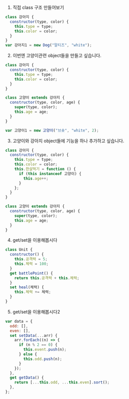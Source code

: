 1. 직접 class 구조 만들어보기

```javascript
class 강아지 {
  constructor(type, color) {
    this.type = type;
    this.color = color;
  }
}
var 강아지1 = new Dog("말티즈", "white");
```

2. 이번엔 고양이관련 object들을 만들고 싶습니다.

```javascript
class 강아지 {
  constructor(type, color) {
    this.type = type;
    this.color = color;
  }
}

class 고양이 extends 강아지 {
  constructor(type, color, age) {
    super(type, color);
    this.age = age;
  }
}

var 고양이1 = new 고양이("브숏", "white", 2);
```

3. 고양이와 강아지 object들에 기능을 하나 추가하고 싶습니다.

```javascript
class 강아지 {
  constructor(type, color) {
    this.type = type;
    this.color = color;
    this.한살먹기 = function () {
      if (this instanceof 고양이) {
        this.age++;
      }
    };
  }
}

class 고양이 extends 강아지 {
  constructor(type, color, age) {
    super(type, color);
    this.age = age;
  }
}
```

4. get/set을 이용해봅시다

```javascript
class Unit {
  constructor() {
    this.공격력 = 5;
    this.체력 = 100;
  }
  get battlePoint() {
    return this.공격력 + this.체력;
  }
  set heal(체력) {
    this.체력 += 체력;
  }
}
```

5. get/set을 이용해봅시다2

```javascript
var data = {
  odd: [],
  even: [],
  set setData(...arr) {
    arr.forEach((n) => {
      if (n % 2 == 0) {
        this.event.push(n);
      } else {
        this.odd.push(n);
      }
    });
  },
  get getData() {
    return [...this.odd, ...this.even].sort();
  },
};
```
